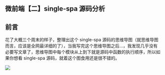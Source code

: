 ## 微前端【二】single-spa 源码分析

## 前言
花了大概三个周末的样子，整理出这个 single-spa 源码的思维导图（就思维导图而言，应该是全网最详细的了），当我写完这个思维导图之后...，我发现几乎没有必要写文章了，思维导图中每个模块从上到下就是源码中函数的执行顺序，所以如果你想看 single-spa 源码，就着这个图食用还是很不错的。

![](/images/微前端/single-spa.png)